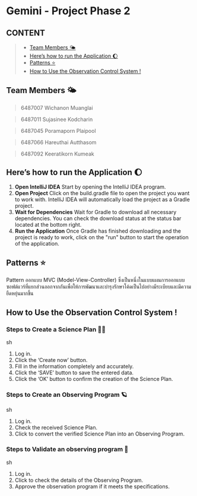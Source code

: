 #  Gemini - Project Phase 2

## CONTENT
> * [Team Members 🌤️](#Team-Members-🌤️)
> * [Here’s how to run the Application 🌔](#Here’s-how-to-run-the-Application-🌔)
> * [Patterns ⭐️](#Patterns-⭐️)
> * [How to Use the Observation Control System !](#How-to-Use-the-Observation-Control-System-!)


## Team Members 🌤️

> 6487007 Wichanon  Muanglai

> 6487011 Sujasinee Kodcharin

> 6487045 Poramaporn Plaipool

> 6487066 Hareuthai Autthasom

> 6487092 Keeratikorn Kumeak

## Here’s how to run the Application 🌔

1. **Open IntelliJ IDEA** Start by opening the IntelliJ IDEA program.
2. **Open Project** Click on the build.gradle file to open the project you want to work with. IntelliJ IDEA will automatically load the project as a Gradle project.
3. **Wait for Dependencies** Wait for Gradle to download all necessary dependencies. You can check the download status at the status bar located at the bottom right.
4. **Run the Application** Once Gradle has finished downloading and the project is ready to work, click on the "run" button to start the operation of the application.

## Patterns ⭐️
Pattern ออกแบบ MVC (Model-View-Controller) ซึ่งเป็นหนึ่งในแบบแผนการออกแบบซอฟต์แวร์ที่แยกส่วนออกจากกันเพื่อให้การพัฒนาและบำรุงรักษาโค้ดเป็นไปอย่างมีระเบียบและมีความยืดหยุ่นมากขึ้น


## How to Use the Observation Control System !
### Steps to Create a Science Plan 👨‍🚀

sh
1. Log in.
2. Click the ‘Create now’ button.
3. Fill in the information completely and accurately.
4. Click the ‘SAVE’ button to save the entered data.
5. Click the ‘OK’ button to confirm the creation of the Science Plan.

### Steps to Create an Observing Program 🪐

sh
1. Log in.
2. Check the received Science Plan.
3. Click to convert the verified Science Plan into an Observing Program.
### Steps to Validate an observing program 🚀

sh
1. Log in.
2. Click to check the details of the Observing Program.
3. Approve the observation program if it meets the specifications.
